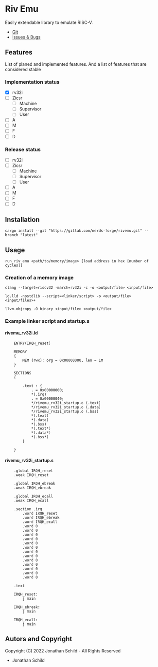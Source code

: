 # Riv Emu

Easily extendable library to emulate RISC-V.

- [Git](https://gitlab.com/nerds-forge/rivemu)
- [Issues & Bugs](https://gitlab.com/nerds-forge/rivemu/-/issues/new)

## Features
List of planed and implemented features. And a list of features that are considered stable

### Implementation status

 - [x] rv32i
 - [ ] Zicsr
     - [ ] Machine
     - [ ] Supervisor
     - [ ] User
 - [ ] A
 - [ ] M
 - [ ] F
 - [ ] D

### Release status

 - [ ] rv32i
 - [ ] Zicsr
     - [ ] Machine
     - [ ] Supervisor
     - [ ] User
 - [ ] A
 - [ ] M
 - [ ] F
 - [ ] D

## Installation

    cargo install --git "https://gitlab.com/nerds-forge/rivemu.git" --branch "latest"

## Usage

    run_riv_emu <path/to/memory/image> [load address in hex [number of cycles]]

### Creation of a memory image

    clang --target=riscv32 -march=rv32i -c -o <output/file> <input/file>

    ld.lld -nostdlib --script=<linker/script> -o <output/file> <input/files>+

    llvm-objcopy -O binary <input/file> <output/file>

### Example linker script and startup.s

#### rivemu_rv32i.ld

```
    ENTRY(IRQH_reset)

    MEMORY
    {
        MEM (rwx): org = 0x00000000, len = 1M
    }

    SECTIONS
    {  

        .text : {
            . = 0x00000000;
            *(.irq)
            . = 0x00000040;
            */rivemu_rv32i_startup.o (.text)
            */rivemu_rv32i_startup.o (.data)
            */rivemu_rv32i_startup.o (.bss)
            *(.text)
            *(.data)
            *(.bss)
            *(.text*)
            *(.data*)
            *(.bss*)
        }

    }
```

#### rivemu_rv32i_startup.s

```
    .global IRQH_reset
    .weak IRQH_reset

    .global IRQH_ebreak
    .weak IRQH_ebreak

    .global IRQH_ecall
    .weak IRQH_ecall

    .section .irq
        .word IRQH_reset
        .word IRQH_ebreak
        .word IRQH_ecall
        .word 0
        .word 0
        .word 0
        .word 0
        .word 0
        .word 0
        .word 0
        .word 0
        .word 0
        .word 0
        .word 0
        .word 0
        .word 0

    .text

    IRQH_reset:
        j main

    IRQH_ebreak:
        j main

    IRQH_ecall:
        j main
``` 

## Autors and Copyright
Copyright (C) 2022 Jonathan Schild - All Rights Reserved

 - Jonathan Schild